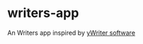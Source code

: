 # writers-app  
An Writers app inspired by [yWriter software](http://www.spacejock.com/yWriter6.html)  
  

